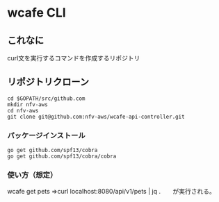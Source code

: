 # wcafe CLI

## これなに
curl文を実行するコマンドを作成するリポジトリ

## リポジトリクローン

```
cd $GOPATH/src/github.com
mkdir nfv-aws
cd nfv-aws
git clone git@github.com:nfv-aws/wcafe-api-controller.git
```

### パッケージインストール
```
go get github.com/spf13/cobra
go get github.com/spf13/cobra/cobra
```

### 使い方（想定）
wcafe get pets
⇒curl localhost:8080/api/v1/pets | jq .　　が実行される。